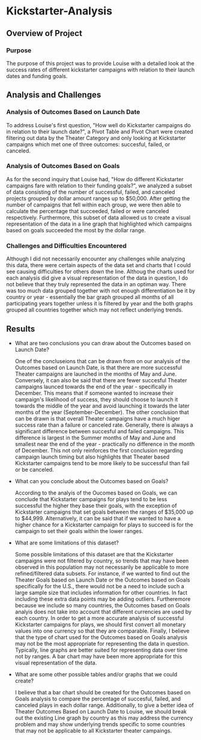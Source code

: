 # Kickstarter-Analysis

## Overview of Project

### Purpose

  The purpose of this project was to provide Louise with a detailed look at the success rates of different kickstarter campaigns with relation to their launch dates and funding goals.

## Analysis and Challenges

### Analysis of Outcomes Based on Launch Date

  To address Louise's first question, "How well do Kickstarter campaigns do in relation to their launch date?", a Pivot Table and Pivot Chart were created filtering out data by the Theater Category and only looking at Kickstarter campaigns which met one of three outcomes: succesful, failed, or canceled. 

### Analysis of Outcomes Based on Goals

  As for the second inquiry that Louise had, "How do different Kickstarter campaigns fare with relation to their funding goals?", we analyzed a subset of data consisting of the number of successful, failed, and canceled projects grouped by dollar amount ranges up to $50,000. After getting the number of campaigns that fell within each group, we were then able to calculate the percentage that succeeded, failed or were canceled respectively. Furthermore, this subset of data allowed us to create a visual representation of the data in a line graph that highlighted which campaigns based on goals succeeded the most by the dollar range.

### Challenges and Difficulties Encountered
  
  Although I did not necessarily encounter any challenges while analyzing this data, there were certain aspects of the data set and charts that I could see causing difficulties for others down the line. Althoug the charts used for each analysis did give a visual representation of the data in question, I do not believe that they truly represented the data in an optiman way. There was too much data grouped together with not enough differentiation be it by country or year - essentially the bar graph grouped all months of all participating years together unless it is filtered by year and the both graphs grouped all countries together which may not reflect underlying trends.


## Results

- What are two conclusions you can draw about the Outcomes based on Launch Date?

	One of the concluseions that can be drawn from on our analysis of the Outcomes based on Launch Date, is that there are more successful Theater campaigns are launched in the months of May and June. Conversely, it can also be said that there are fewer succesful Theater campaigns launced towards the end of the year - specifically in December. This means that if someone wanted to increase their campaign's likelihood of success, they should choose to launch it towards the middle of the year and avoid launching it towards the later months of the year (September-December). The other conclusion that can be drawn is that overall Theater campaigns have a much higer success rate than a failure or canceled rate. Generally, there is always a significant difference between succesful and failed campaigns. This difference is largest in the Summer months of May and June and smallest near the end of the year - practically no difference in the month of December. This not only reinforces the first conclusion regarding campaign launch timing but also highlights that Theater based Kickstarter campaigns tend to be more likely to be successful than fail or be canceled.

- What can you conclude about the Outcomes based on Goals?

	According to the analyis of the Oucomes based on Goals, we can conclude that Kickstarter campaigns for plays tend to be less successful the higher they base their goals, with the exception of Kickstarter campaigns that set goals between the ranges of $35,000 up to $44,999. Alternatively, it can be said that if we wanted to have a higher chance for a Kickstarter campaign for plays to succeed is for the campaign to set their goals within the lower ranges.

- What are some limitations of this dataset?

	Some possible limitations of this dataset are that the Kickstarter campaigns were not filtered by country, so trends that may have been observed in this population may not necessarily be applicable to more refined/filtered data subsets. For instance,  if we wanted to find out the Theater Goals based on Launch Date or the Outcomes based on Goals specifically for the U.S., there  would not be a need to include such a large sample size that includes information for other countries. In fact including these extra data points may be adding outliers.
  Furtheremore because we include so many countries, the Outcomes based on Goals analyis does not take into account that different currencies are used by each country. In order to get a more accurate analysis of successful Kickstarter campaigns for plays, we should first convert all monetary values into one currency so that they are comparable.
  Finally, I believe that the type of chart used for the Outcomes based on Goals analysis may not be the most appropriate for representing the data in question. Typically, line graphs are better suited for representing data over time not by ranges. A bar chart may have been more appropriate for this visual representation of the data.

- What are some other possible tables and/or graphs that we could create?

	I believe that a bar chart should be created for the Outcomes based on Goals analysis to compare the percentage of succesful, failed, and canceled plays in each dollar range. Additionally, to give a better idea of Theater Outcomes Based on Launch Date to Louise, we should break out the existing Line graph by country as this may address the currency problem and may show underlying trends specific to some countries that may not be applicable to all Kickstarter theater campaings.
